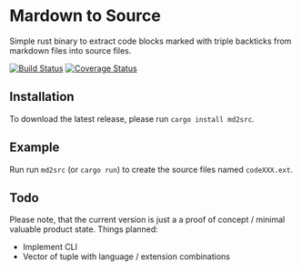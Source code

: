 # Mardown to Source

Simple rust binary to extract code blocks marked with triple backticks from markdown files into source files.

[![Build Status](https://github.com/alexanderwillner/md2src/workflows/Build-Test/badge.svg)](https://github.com/AlexanderWillner/md2src/actions) [![Coverage Status](https://coveralls.io/repos/github/AlexanderWillner/md2src/badge.svg?branch=master)](https://coveralls.io/github/AlexanderWillner/md2src?branch=master)

## Installation

To download the latest release, please run ```cargo install md2src```.

## Example

Run run ```md2src``` (or ```cargo run```) to create the source files named ```codeXXX.ext```.

## Todo

Please note, that the current version is just a a proof of concept / minimal valuable product state. Things planned:

- Implement CLI
- Vector of tuple with language / extension combinations

